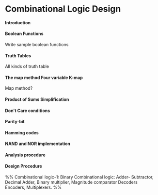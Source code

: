 # Combinational Logic Design

#### Introduction
#### Boolean Functions
Write sample boolean functions
#### Truth Tables
All kinds of truth table
#### The map method Four variable K-map
Map method?
#### Product of Sums Simplification
#### Don't Care conditions
#### Parity-bit
#### Hamming codes
#### NAND and NOR implementation
#### Analysis procedure
#### Design Procedure
#### 

%% Combinational logic-1: Binary Combinational logic: Adder- Subtractor, Decimal Adder, Binary multiplier, Magnitude comparator Decoders Encoders, Multiplexers. %%
